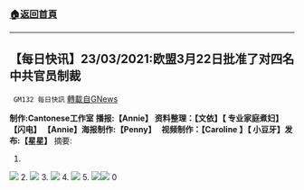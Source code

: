 ###  [:house:返回首頁](https://github.com/ourhimalayas/txt)
---

## 【每日快讯】23/03/2021:欧盟3月22日批准了对四名中共官员制裁
` GM132 每日快訊` [轉載自GNews](https://gnews.org/zh-hans/1012188/)

**制作:Cantonese工作室**
**播报:【Annie】 资料整理：【文依】【 专业家庭煮妇】 【闪电】 【Annie】海报制作:【Penny】   视频制作：【Caroline 】【 小豆牙】发布:【星星】**
摘要:

1.
![]()![](https://gnews.org/wp-content/uploads/2021/03/1-265.jpg)
2.
![]()![](https://gnews.org/wp-content/uploads/2021/03/2-103.jpg)
3.
![]()![](https://gnews.org/wp-content/uploads/2021/03/3-116.jpg)
4.
![]()![](https://gnews.org/wp-content/uploads/2021/03/4-69.jpg)
5.
![]()![](https://gnews.org/wp-content/uploads/2021/03/5-60.jpg)![]()![](https://gnews.org/wp-content/uploads/2021/03/6-46.jpg)
0
